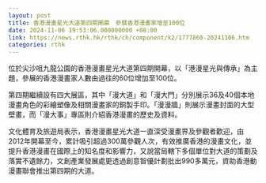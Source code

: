 ```yaml
---
layout: post
title: 香港漫畫星光大道第四期開幕　參展香港漫畫家增至100位
date: 2024-11-06 19:53:06.000000000 +08:00
link: https://news.rthk.hk/rthk/ch/component/k2/1777860-20241106.htm
categories: rthk
---
```


位於尖沙咀九龍公園的香港漫畫星光大道第四期開幕，以「港漫星光與傳承」為主題，參展的香港漫畫家人數由過往的60位增加至100位。

第四期繼續設有四大展區，其中「漫大道」和「漫大門」分別展示36及40個本地漫畫角色的彩繪塑像及相關漫畫家的銅製手印。「漫漫牆」則展示漫畫封面的大型壁畫，而「漫大事」專區則介紹香港漫畫的歷史及資料。

文化體育及旅遊局表示，香港漫畫星光大道一直深受漫畫界及參觀者歡迎，由2012年開幕至今，累計吸引超過300萬參觀人次，有效推廣香港的漫畫文化，並提升香港漫畫在國際上的知名度和影響力，又說當局轄下多個單位對大道的策劃及落實不遺餘力，文創產業發展處更透過創意智優計劃批出990多萬元，資助香港動漫畫聯會推出第四期的大道。
　　
